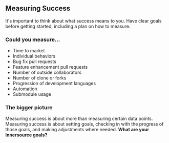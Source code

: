 ## Measuring Success

It's important to think about what success means to you. Have clear goals before getting started, including a plan on how to measure. 

### Could you measure...
- Time to market
- Individual behaviors
- Bug fix pull requests
- Feature enhancement pull requests
- Number of outside collaborators 
- Number of clone or forks
- Progression of development languages
- Automation
- Submodule usage

### The bigger picture
Measuring success is about more than measuring certain data points. Measuring success is about setting goals, checking in with the progress of those goals, and making adjustments where needed. **What are your Innersource goals?**
